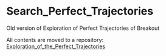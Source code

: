 # Search_Perfect_Trajectories
Old version of Exploration of Perfect Trajectories of Breakout

All contents are moved to a repository: [Exploration_of_the_Perfect_Trajectories](https://github.com/ElliottTradeLaboratory/Exploration_of_the_Perfect_Trajectories)
